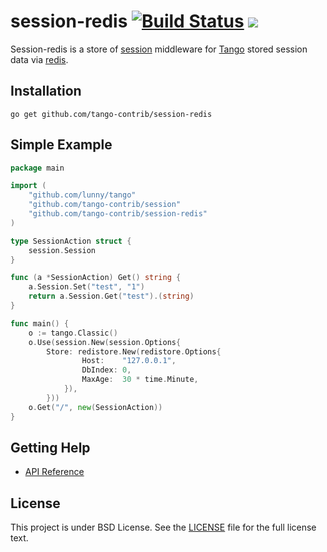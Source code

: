 session-redis [![Build Status](https://drone.io/github.com/tango-contrib/session-redis/status.png)](https://drone.io/github.com/tango-contrib/session-redis/latest) [![](http://gocover.io/_badge/github.com/tango-contrib/session-redis)](http://gocover.io/github.com/tango-contrib/session-redis)
======

Session-redis is a store of [session](https://github.com/tango-contrib/session) middleware for [Tango](https://github.com/lunny/tango) stored session data via [redis](http://redis.io). 

## Installation

    go get github.com/tango-contrib/session-redis

## Simple Example

```Go
package main

import (
    "github.com/lunny/tango"
    "github.com/tango-contrib/session"
    "github.com/tango-contrib/session-redis"
)

type SessionAction struct {
    session.Session
}

func (a *SessionAction) Get() string {
    a.Session.Set("test", "1")
    return a.Session.Get("test").(string)
}

func main() {
    o := tango.Classic()
    o.Use(session.New(session.Options{
        Store: redistore.New(redistore.Options{
                Host:    "127.0.0.1",
                DbIndex: 0,
                MaxAge:  30 * time.Minute,
            }),
        }))
    o.Get("/", new(SessionAction))
}
```

## Getting Help

- [API Reference](https://gowalker.org/github.com/tango-contrib/session-redis)

## License

This project is under BSD License. See the [LICENSE](https://github.com/tango-contrib/session-redis/blob/master/LICENSE) file for the full license text.
